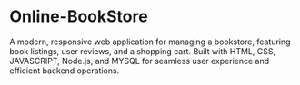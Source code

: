 # Online-BookStore
 A modern, responsive web application for managing a bookstore, featuring book listings, user reviews, and a shopping cart. Built with HTML, CSS, JAVASCRIPT, Node.js, and MYSQL for seamless user experience and efficient backend operations.
